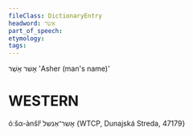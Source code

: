 ```yaml
---
fileClass: DictionaryEntry
headword: אָשר
part_of_speech: 
etymology: 
tags: 
---
```

אָשר
אָשֵׁר
'Asher (man's name)'

WESTERN
========

óːšα-ànšlʲ אָשר־אַנשל {WTCP, Dunajská Streda, 47179}
